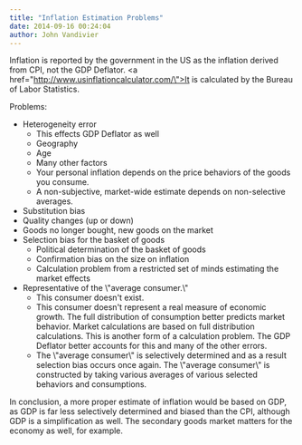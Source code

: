 ```yaml
---
title: "Inflation Estimation Problems"
date: 2014-09-16 00:24:04
author: John Vandivier
---
```




Inflation is reported by the government in the US as the inflation derived from CPI, not the GDP Deflator. <a href=\"http://www.usinflationcalculator.com/\">It is calculated by the Bureau of Labor Statistics</a>.

Problems:
<ul>
	<li>Heterogeneity error
<ul>
	<li>This effects GDP Deflator as well</li>
	<li>Geography</li>
	<li>Age</li>
	<li>Many other factors</li>
	<li>Your personal inflation depends on the price behaviors of the goods you consume.</li>
	<li>A non-subjective, market-wide estimate depends on non-selective averages.</li>
</ul>
</li>
	<li>Substitution bias</li>
	<li>Quality changes (up or down)</li>
	<li>Goods no longer bought, new goods on the market</li>
	<li>Selection bias for the basket of goods
<ul>
	<li>Political determination of the basket of goods</li>
	<li>Confirmation bias on the size on inflation</li>
	<li>Calculation problem from a restricted set of minds estimating the market effects</li>
</ul>
</li>
	<li>Representative of the \"average consumer.\"
<ul>
	<li>This consumer doesn't exist.</li>
	<li>This consumer doesn't represent a real measure of economic growth. The full distribution of consumption better predicts market behavior. Market calculations are based on full distribution calculations. This is another form of a calculation problem. The GDP Deflator better accounts for this and many of the other errors.</li>
	<li>The \"average consumer\" is selectively determined and as a result selection bias occurs once again. The \"average consumer\" is constructed by taking various averages of various selected behaviors and consumptions.</li>
</ul>
</li>
</ul>
In conclusion, a more proper estimate of inflation would be based on GDP, as GDP is far less selectively determined and biased than the CPI, although GDP is a simplification as well. The secondary goods market matters for the economy as well, for example.